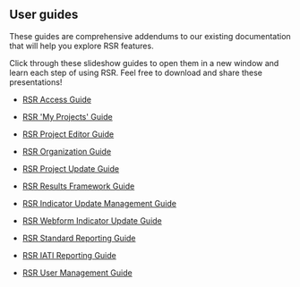 ## User guides
These guides are comprehensive addendums to our existing documentation that will help you explore RSR features.

Click through these slideshow guides to open them in a new window and learn each step of using RSR. Feel free to download and share these presentations!



- [RSR Access Guide](https://docs.google.com/presentation/d/e/2PACX-1vQeakngT9tlh518AWSRD8AogoeCjFswe1GVrW09JgqN83zWSCTp5TS_iIX0afgvIQ/pub?start=false&loop=false&delayms=3000)

- [RSR 'My Projects' Guide](https://docs.google.com/presentation/d/e/2PACX-1vRuYfBLt2fiTzt4n6QQGr2qpBMxrpIh1wPikGxVCD4Xf98U9YtFPiYSEYFC3TsT1g/pub?start=false&loop=false&delayms=3000)

- [RSR Project Editor Guide](https://docs.google.com/presentation/d/e/2PACX-1vRnLBJ9n-hErqoYIrQIJuzAXwigfLdyL64ieWQvngRfzb48-VjpCZ55C6FrC2ANnA/pub?start=false&loop=false&delayms=3000)

- [RSR Organization Guide](https://docs.google.com/presentation/d/e/2PACX-1vQ5hvh7uR6VCq1NSrYOlLqRMWS9uwk9_98WN2pqpWfbNSlV9dzMgpu8KJNxpzev4Q/pub?start=false&loop=false&delayms=3000)

- [RSR Project Update Guide](https://docs.google.com/presentation/d/e/2PACX-1vQ0F4s6lKersQW1Q2u7oQMi3B4sd9hDERa28ujeksPwANUATonEtOfHuiMXyElV5Q/pub?start=false&loop=false&delayms=3000)

- [RSR Results Framework Guide](https://docs.google.com/presentation/d/e/2PACX-1vQKhEuVS1I9pkryO0L_K1QeO83Z0_gHL100xwqnKdZBF8SDJYKrKzP6QFVO4OTOuA/pub?start=false&loop=false&delayms=3000)

- [RSR Indicator Update Management Guide](https://docs.google.com/presentation/d/e/2PACX-1vRgGqEsA06U52ft_qio-gu8tamVzbEjV8Tlqdf0U6nBE3zyIL_ZCcYdjjs-JnzEFA/pub?start=false&loop=false&delayms=3000)

- [RSR Webform Indicator Update Guide](https://docs.google.com/presentation/d/e/2PACX-1vRCivOB3-SU6fxuNx5x1zCM1RAjbu6LldKCZm5_j61mxfQJ3GaW7e-TxZEw4pFPCw/pub?start=false&loop=false&delayms=3000)

- [RSR Standard Reporting Guide](https://docs.google.com/presentation/d/e/2PACX-1vRRwyQ5pmhjmIt08vx-BF7wsworJzhrKlR3cAL1iJo3kST8Hr5Kz7sBnyzjQyxsTA/pub?start=false&loop=false&delayms=3000)

- [RSR IATI Reporting Guide](https://docs.google.com/presentation/d/e/2PACX-1vR_MWkH3Ni0R2h-677XU7rxwwBe5PF2Nvfl6D1DvaZ48uJeztmaFw9GRU_FQpt5_Q/pub?start=false&loop=false&delayms=3000)

- [RSR User Management Guide](https://docs.google.com/presentation/d/e/2PACX-1vRQVk2eqgI2YuZsSfcUpJhY0lMzCjZ2CCEdOEfrgwEcioxZt1nT9Mjq-D1SJfXU9Q/pub?start=false&loop=false&delayms=3000)

